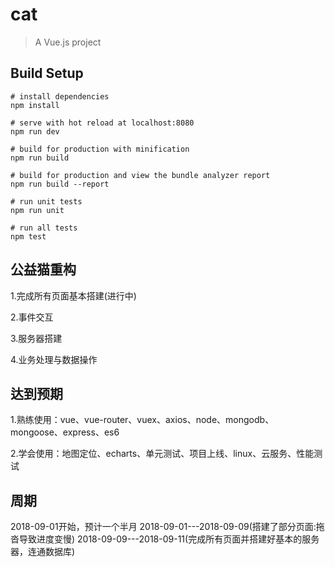 # cat

> A Vue.js project

## Build Setup

```
# install dependencies
npm install

# serve with hot reload at localhost:8080
npm run dev

# build for production with minification
npm run build

# build for production and view the bundle analyzer report
npm run build --report

# run unit tests
npm run unit

# run all tests
npm test

```

## 公益猫重构

1.完成所有页面基本搭建(进行中)

2.事件交互

3.服务器搭建

4.业务处理与数据操作

## 达到预期

1.熟练使用：vue、vue-router、vuex、axios、node、mongodb、mongoose、express、es6

2.学会使用：地图定位、echarts、单元测试、项目上线、linux、云服务、性能测试

## 周期

2018-09-01开始，预计一个半月
2018-09-01---2018-09-09(搭建了部分页面:拖沓导致进度变慢)
2018-09-09---2018-09-11(完成所有页面并搭建好基本的服务器，连通数据库)
